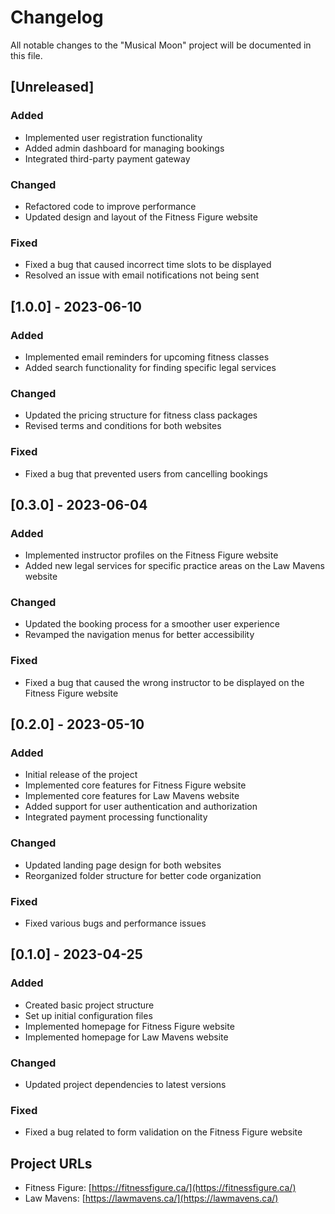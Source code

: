 # Changelog

All notable changes to the "Musical Moon" project will be documented in this file.

## [Unreleased]

### Added

- Implemented user registration functionality
- Added admin dashboard for managing bookings
- Integrated third-party payment gateway

### Changed

- Refactored code to improve performance
- Updated design and layout of the Fitness Figure website

### Fixed

- Fixed a bug that caused incorrect time slots to be displayed
- Resolved an issue with email notifications not being sent

## [1.0.0] - 2023-06-10

### Added

- Implemented email reminders for upcoming fitness classes
- Added search functionality for finding specific legal services

### Changed

- Updated the pricing structure for fitness class packages
- Revised terms and conditions for both websites

### Fixed

- Fixed a bug that prevented users from cancelling bookings

## [0.3.0] - 2023-06-04

### Added

- Implemented instructor profiles on the Fitness Figure website
- Added new legal services for specific practice areas on the Law Mavens website

### Changed

- Updated the booking process for a smoother user experience
- Revamped the navigation menus for better accessibility

### Fixed

- Fixed a bug that caused the wrong instructor to be displayed on the Fitness Figure website

## [0.2.0] - 2023-05-10

### Added

- Initial release of the project
- Implemented core features for Fitness Figure website
- Implemented core features for Law Mavens website
- Added support for user authentication and authorization
- Integrated payment processing functionality

### Changed

- Updated landing page design for both websites
- Reorganized folder structure for better code organization

### Fixed

- Fixed various bugs and performance issues

## [0.1.0] - 2023-04-25

### Added

- Created basic project structure
- Set up initial configuration files
- Implemented homepage for Fitness Figure website
- Implemented homepage for Law Mavens website

### Changed

- Updated project dependencies to latest versions

### Fixed

- Fixed a bug related to form validation on the Fitness Figure website

## Project URLs

- Fitness Figure: [https://fitnessfigure.ca/](https://fitnessfigure.ca/)
- Law Mavens: [https://lawmavens.ca/](https://lawmavens.ca/)



